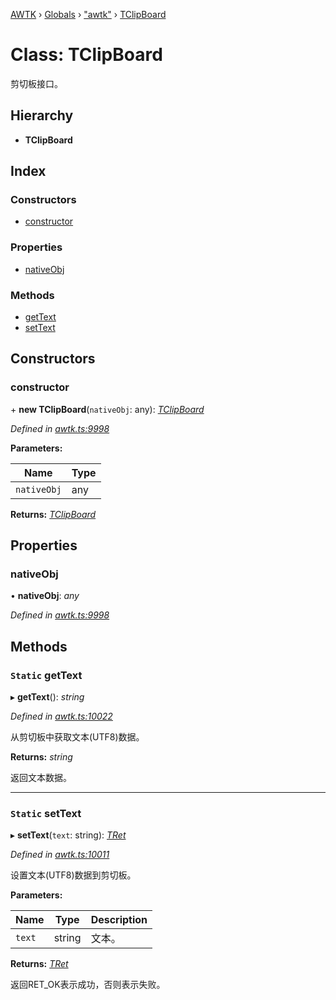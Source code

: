[AWTK](../README.md) › [Globals](../globals.md) › ["awtk"](../modules/_awtk_.md) › [TClipBoard](_awtk_.tclipboard.md)

# Class: TClipBoard

剪切板接口。

## Hierarchy

* **TClipBoard**

## Index

### Constructors

* [constructor](_awtk_.tclipboard.md#constructor)

### Properties

* [nativeObj](_awtk_.tclipboard.md#nativeobj)

### Methods

* [getText](_awtk_.tclipboard.md#static-gettext)
* [setText](_awtk_.tclipboard.md#static-settext)

## Constructors

###  constructor

\+ **new TClipBoard**(`nativeObj`: any): *[TClipBoard](_awtk_.tclipboard.md)*

*Defined in [awtk.ts:9998](https://github.com/zlgopen/awtk-binding/blob/5d4a8e9/tools/code_gen/js/output/awtk.ts#L9998)*

**Parameters:**

Name | Type |
------ | ------ |
`nativeObj` | any |

**Returns:** *[TClipBoard](_awtk_.tclipboard.md)*

## Properties

###  nativeObj

• **nativeObj**: *any*

*Defined in [awtk.ts:9998](https://github.com/zlgopen/awtk-binding/blob/5d4a8e9/tools/code_gen/js/output/awtk.ts#L9998)*

## Methods

### `Static` getText

▸ **getText**(): *string*

*Defined in [awtk.ts:10022](https://github.com/zlgopen/awtk-binding/blob/5d4a8e9/tools/code_gen/js/output/awtk.ts#L10022)*

从剪切板中获取文本(UTF8)数据。

**Returns:** *string*

返回文本数据。

___

### `Static` setText

▸ **setText**(`text`: string): *[TRet](../enums/_awtk_.tret.md)*

*Defined in [awtk.ts:10011](https://github.com/zlgopen/awtk-binding/blob/5d4a8e9/tools/code_gen/js/output/awtk.ts#L10011)*

设置文本(UTF8)数据到剪切板。

**Parameters:**

Name | Type | Description |
------ | ------ | ------ |
`text` | string | 文本。  |

**Returns:** *[TRet](../enums/_awtk_.tret.md)*

返回RET_OK表示成功，否则表示失败。
